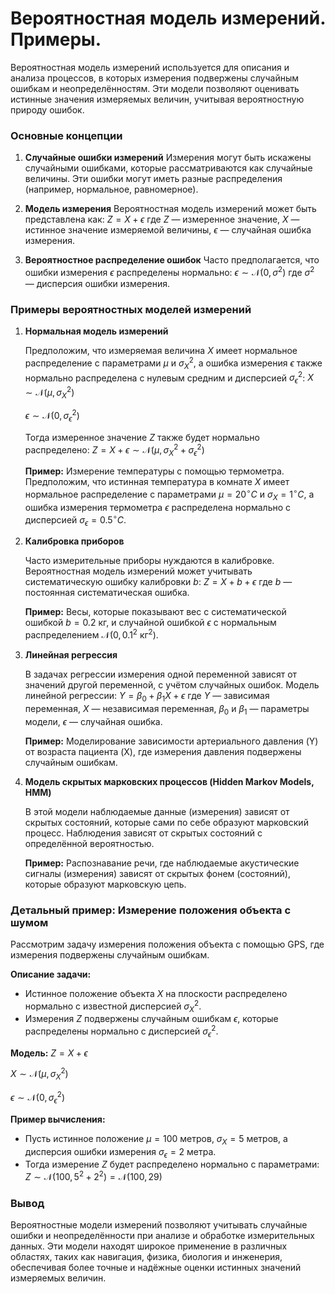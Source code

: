 # Вероятностная модель измерений. Примеры.

Вероятностная модель измерений используется для описания и анализа процессов, в которых измерения подвержены случайным ошибкам и неопределённостям. Эти модели позволяют оценивать истинные значения измеряемых величин, учитывая вероятностную природу ошибок.

### Основные концепции

1. **Случайные ошибки измерений**
   Измерения могут быть искажены случайными ошибками, которые рассматриваются как случайные величины. Эти ошибки могут иметь разные распределения (например, нормальное, равномерное).

2. **Модель измерения**
   Вероятностная модель измерений может быть представлена как:
   $Z = X + \epsilon$
   где $Z$ — измеренное значение, $X$ — истинное значение измеряемой величины, $\epsilon$ — случайная ошибка измерения.

3. **Вероятностное распределение ошибок**
   Часто предполагается, что ошибки измерения $\epsilon$ распределены нормально:
   $\epsilon \sim \mathcal{N}(0, \sigma^2)$
   где $\sigma^2$ — дисперсия ошибки измерения.

### Примеры вероятностных моделей измерений

1. **Нормальная модель измерений**

   Предположим, что измеряемая величина $X$ имеет нормальное распределение с параметрами $\mu$ и $\sigma_X^2$, а ошибка измерения $\epsilon$ также нормально распределена с нулевым средним и дисперсией $\sigma_\epsilon^2$:
   $X \sim \mathcal{N}(\mu, \sigma_X^2)$
   
   $\epsilon \sim \mathcal{N}(0, \sigma_\epsilon^2)$

   Тогда измеренное значение $Z$ также будет нормально распределено:
   $Z = X + \epsilon \sim \mathcal{N}(\mu, \sigma_X^2 + \sigma_\epsilon^2)$

   **Пример:**
   Измерение температуры с помощью термометра. Предположим, что истинная температура в комнате $X$ имеет нормальное распределение с параметрами $\mu = 20^\circ C$ и $\sigma_X = 1^\circ C$, а ошибка измерения термометра $\epsilon$ распределена нормально с дисперсией $\sigma_\epsilon = 0.5^\circ C$.

2. **Калибровка приборов**

   Часто измерительные приборы нуждаются в калибровке. Вероятностная модель измерений может учитывать систематическую ошибку калибровки $b$:
   $Z = X + b + \epsilon$
   где $b$ — постоянная систематическая ошибка.

   **Пример:**
   Весы, которые показывают вес с систематической ошибкой $b = 0.2 \text{ кг}$, и случайной ошибкой $\epsilon$ с нормальным распределением $\mathcal{N}(0, 0.1^2 \text{ кг}^2)$.

3. **Линейная регрессия**

   В задачах регрессии измерения одной переменной зависят от значений другой переменной, с учётом случайных ошибок. Модель линейной регрессии:
   $Y = \beta_0 + \beta_1 X + \epsilon$
   где $Y$ — зависимая переменная, $X$ — независимая переменная, $\beta_0$ и $\beta_1$ — параметры модели, $\epsilon$ — случайная ошибка.

   **Пример:**
   Моделирование зависимости артериального давления (Y) от возраста пациента (X), где измерения давления подвержены случайным ошибкам.

4. **Модель скрытых марковских процессов (Hidden Markov Models, HMM)**

   В этой модели наблюдаемые данные (измерения) зависят от скрытых состояний, которые сами по себе образуют марковский процесс. Наблюдения зависят от скрытых состояний с определённой вероятностью.

   **Пример:**
   Распознавание речи, где наблюдаемые акустические сигналы (измерения) зависят от скрытых фонем (состояний), которые образуют марковскую цепь.

### Детальный пример: Измерение положения объекта с шумом

Рассмотрим задачу измерения положения объекта с помощью GPS, где измерения подвержены случайным ошибкам.

**Описание задачи:**
- Истинное положение объекта $X$ на плоскости распределено нормально с известной дисперсией $\sigma_X^2$.
- Измерения $Z$ подвержены случайным ошибкам $\epsilon$, которые распределены нормально с дисперсией $\sigma_\epsilon^2$.

**Модель:**
$Z = X + \epsilon$

$X \sim \mathcal{N}(\mu, \sigma_X^2)$

$\epsilon \sim \mathcal{N}(0, \sigma_\epsilon^2)$

**Пример вычисления:**
- Пусть истинное положение $\mu = 100$ метров, $\sigma_X = 5$ метров, а дисперсия ошибки измерения $\sigma_\epsilon = 2$ метра.
- Тогда измерение $Z$ будет распределено нормально с параметрами:
  $Z \sim \mathcal{N}(100, 5^2 + 2^2) = \mathcal{N}(100, 29)$

### Вывод

Вероятностные модели измерений позволяют учитывать случайные ошибки и неопределённости при анализе и обработке измерительных данных. Эти модели находят широкое применение в различных областях, таких как навигация, физика, биология и инженерия, обеспечивая более точные и надёжные оценки истинных значений измеряемых величин.